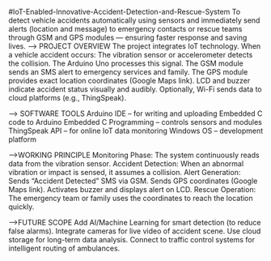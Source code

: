 #IoT-Enabled-Innovative-Accident-Detection-and-Rescue-System
To detect vehicle accidents automatically using sensors and immediately send alerts (location and message) to emergency contacts or rescue teams through GSM and GPS modules — ensuring faster response and saving lives.
--> PROJECT OVERVIEW
The project integrates IoT technology.
When a vehicle accident occurs:
The vibration sensor or accelerometer detects the collision.
The Arduino Uno processes this signal.
The GSM module sends an SMS alert to emergency services and family.
The GPS module provides exact location coordinates (Google Maps link).
LCD and buzzer indicate accident status visually and audibly.
Optionally, Wi-Fi sends data to cloud platforms (e.g., ThingSpeak).

--> SOFTWARE TOOLS
Arduino IDE – for writing and uploading Embedded C code to Arduino
Embedded C Programming – controls sensors and modules
ThingSpeak API – for online IoT data monitoring
Windows OS – development platform

-->WORKING PRINCIPLE
Monitoring Phase:
The system continuously reads data from the vibration sensor.
Accident Detection:
When an abnormal vibration or impact is sensed, it assumes a collision.
Alert Generation:
Sends “Accident Detected” SMS via GSM.
Sends GPS coordinates (Google Maps link).
Activates buzzer and displays alert on LCD.
Rescue Operation:
The emergency team or family uses the coordinates to reach the location quickly.

-->FUTURE SCOPE
Add AI/Machine Learning for smart detection (to reduce false alarms).
Integrate cameras for live video of accident scene.
Use cloud storage for long-term data analysis.
Connect to traffic control systems for intelligent routing of ambulances.
